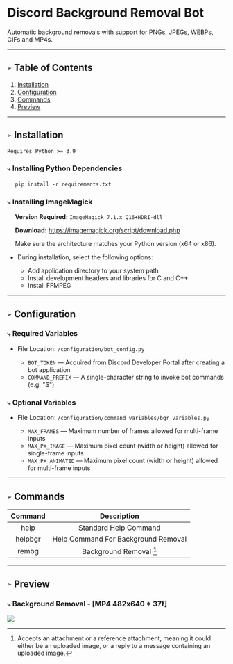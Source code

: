 # Discord Background Removal Bot
Automatic background removals with support for PNGs, JPEGs, WEBPs, GIFs and MP4s.

___
## `➢` Table of Contents
1. [Installation](#-installation)
2. [Configuration](#-configuration)
4. [Commands](#-commands)
5. [Preview](#-preview)

___
## `➢` Installation
`Requires Python >= 3.9`

### `⤷` Installing Python Dependencies
&emsp; `pip install -r requirements.txt`

### `⤷` Installing ImageMagick
&emsp; **Version Required:** `ImageMagick 7.1.x Q16+HDRI-dll` 

&emsp; **Download:** https://imagemagick.org/script/download.php

&emsp; Make sure the architecture matches your Python version (x64 or x86). 

- During installation, select the following options:

   - Add application directory to your system path
   - Install development headers and libraries for C and C++
   - Install FFMPEG

___
## `➢` Configuration
### `⤷` Required Variables
- File Location: `/configuration/bot_config.py`

   - `BOT_TOKEN` — Acquired from Discord Developer Portal after creating a bot application
   - `COMMAND_PREFIX` — A single-character string to invoke bot commands (e.g. "$")


### `⤷` Optional Variables
- File Location: `/configuration/command_variables/bgr_variables.py`

   - `MAX_FRAMES` — Maximum number of frames allowed for multi-frame inputs
   - `MAX_PX_IMAGE` — Maximum pixel count (width or height) allowed for single-frame inputs
   - `MAX_PX_ANIMATED` — Maximum pixel count (width or height) allowed for multi-frame inputs

___
## `➢` Commands
| Command  | Description                           |
| :------: | :-----------------------------------: |
| help     | Standard Help Command                 |
| helpbgr  | Help Command For Background Removal   |
| rembg    | Background Removal [^1]               |

___
## `➢` Preview
### `⤷` Background Removal - \[MP4 482x640 \* 37f\]
![](https://github.com/Syn-dromatic/discord-bg-removal-bot/blob/main/preview/preview.gif)


[^1]: Accepts an attachment or a reference attachment, meaning it could either be an uploaded image, or a reply to a message containing an uploaded image.

